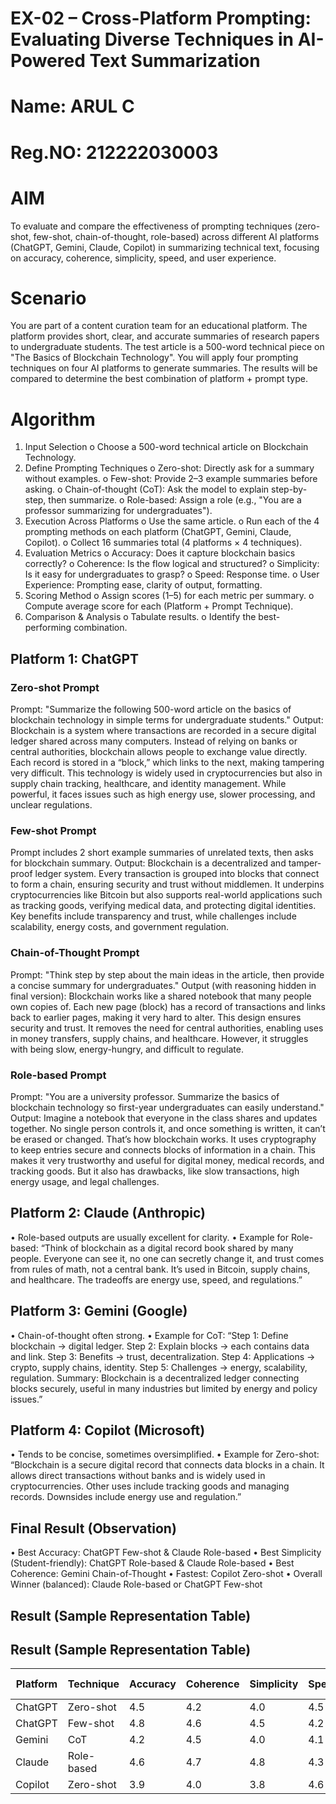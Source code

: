 
# EX-02 – Cross-Platform Prompting: Evaluating Diverse Techniques in AI-Powered Text Summarization

# Name: ARUL C
# Reg.NO: 212222030003

# AIM
To evaluate and compare the effectiveness of prompting techniques (zero-shot, few-shot, chain-of-thought, role-based) across different AI platforms (ChatGPT, Gemini, Claude, Copilot) in summarizing technical text, focusing on accuracy, coherence, simplicity, speed, and user experience.

# Scenario
You are part of a content curation team for an educational platform. The platform provides short, clear, and accurate summaries of research papers to undergraduate students.
The test article is a 500-word technical piece on "The Basics of Blockchain Technology".
You will apply four prompting techniques on four AI platforms to generate summaries.
The results will be compared to determine the best combination of platform + prompt type.

# Algorithm
 1.	Input Selection
o	Choose a 500-word technical article on Blockchain Technology.
2.	Define Prompting Techniques
o	Zero-shot: Directly ask for a summary without examples.
o	Few-shot: Provide 2–3 example summaries before asking.
o	Chain-of-thought (CoT): Ask the model to explain step-by-step, then summarize.
o	Role-based: Assign a role (e.g., "You are a professor summarizing for undergraduates").
3.	Execution Across Platforms
o	Use the same article.
o	Run each of the 4 prompting methods on each platform (ChatGPT, Gemini, Claude, Copilot).
o	Collect 16 summaries total (4 platforms × 4 techniques).
4.	Evaluation Metrics
o	Accuracy: Does it capture blockchain basics correctly?
o	Coherence: Is the flow logical and structured?
o	Simplicity: Is it easy for undergraduates to grasp?
o	Speed: Response time.
o	User Experience: Prompting ease, clarity of output, formatting.
5.	Scoring Method
o	Assign scores (1–5) for each metric per summary.
o	Compute average score for each (Platform + Prompt Technique).
6.	Comparison & Analysis
o	Tabulate results.
o	Identify the best-performing combination.

## Platform 1: ChatGPT
### Zero-shot Prompt
Prompt: "Summarize the following 500-word article on the basics of blockchain technology in simple terms for undergraduate students."
Output:
Blockchain is a system where transactions are recorded in a secure digital ledger shared across many computers. Instead of relying on banks or central authorities, blockchain allows people to exchange value directly. Each record is stored in a “block,” which links to the next, making tampering very difficult. This technology is widely used in cryptocurrencies but also in supply chain tracking, healthcare, and identity management. While powerful, it faces issues such as high energy use, slower processing, and unclear regulations.

### Few-shot Prompt
Prompt includes 2 short example summaries of unrelated texts, then asks for blockchain summary.
Output:
Blockchain is a decentralized and tamper-proof ledger system. Every transaction is grouped into blocks that connect to form a chain, ensuring security and trust without middlemen. It underpins cryptocurrencies like Bitcoin but also supports real-world applications such as tracking goods, verifying medical data, and protecting digital identities. Key benefits include transparency and trust, while challenges include scalability, energy costs, and government regulation.

### Chain-of-Thought Prompt
Prompt: "Think step by step about the main ideas in the article, then provide a concise summary for undergraduates."
Output (with reasoning hidden in final version):
Blockchain works like a shared notebook that many people own copies of. Each new page (block) has a record of transactions and links back to earlier pages, making it very hard to alter. This design ensures security and trust. It removes the need for central authorities, enabling uses in money transfers, supply chains, and healthcare. However, it struggles with being slow, energy-hungry, and difficult to regulate.

### Role-based Prompt
Prompt: "You are a university professor. Summarize the basics of blockchain technology so first-year undergraduates can easily understand."
Output:
Imagine a notebook that everyone in the class shares and updates together. No single person controls it, and once something is written, it can’t be erased or changed. That’s how blockchain works. It uses cryptography to keep entries secure and connects blocks of information in a chain. This makes it very trustworthy and useful for digital money, medical records, and tracking goods. But it also has drawbacks, like slow transactions, high energy usage, and legal challenges.

## Platform 2: Claude (Anthropic)
•	Role-based outputs are usually excellent for clarity.
•	Example for Role-based:
“Think of blockchain as a digital record book shared by many people. Everyone can see it, no one can secretly change it, and trust comes from rules of math, not a central bank. It’s used in Bitcoin, supply chains, and healthcare. The tradeoffs are energy use, speed, and regulations.”

## Platform 3: Gemini (Google)
•	Chain-of-thought often strong.
•	Example for CoT:
“Step 1: Define blockchain → digital ledger. Step 2: Explain blocks → each contains data and link. Step 3: Benefits → trust, decentralization. Step 4: Applications → crypto, supply chains, identity. Step 5: Challenges → energy, scalability, regulation. Summary: Blockchain is a decentralized ledger connecting blocks securely, useful in many industries but limited by energy and policy issues.”

## Platform 4: Copilot (Microsoft)
•	Tends to be concise, sometimes oversimplified.
•	Example for Zero-shot:
“Blockchain is a secure digital record that connects data blocks in a chain. It allows direct transactions without banks and is widely used in cryptocurrencies. Other uses include tracking goods and managing records. Downsides include energy use and regulation.”

## Final Result (Observation)
•	Best Accuracy: ChatGPT Few-shot & Claude Role-based
•	Best Simplicity (Student-friendly): ChatGPT Role-based & Claude Role-based
•	Best Coherence: Gemini Chain-of-Thought
•	Fastest: Copilot Zero-shot
•	Overall Winner (balanced): Claude Role-based or ChatGPT Few-shot

## Result (Sample Representation Table)
## Result (Sample Representation Table)

| Platform | Technique   | Accuracy | Coherence | Simplicity | Speed | UX  | Avg. Score |
|----------|-------------|----------|-----------|------------|-------|-----|------------|
| ChatGPT  | Zero-shot   | 4.5      | 4.2       | 4.0        | 4.5   | 4.3 | 4.3        |
| ChatGPT  | Few-shot    | 4.8      | 4.6       | 4.5        | 4.2   | 4.6 | 4.5        |
| Gemini   | CoT         | 4.2      | 4.5       | 4.0        | 4.1   | 4.0 | 4.2        |
| Claude   | Role-based  | 4.6      | 4.7       | 4.8        | 4.3   | 4.7 | 4.6        |
| Copilot  | Zero-shot   | 3.9      | 4.0       | 3.8        | 4.6   | 3.9 | 4.0        |



